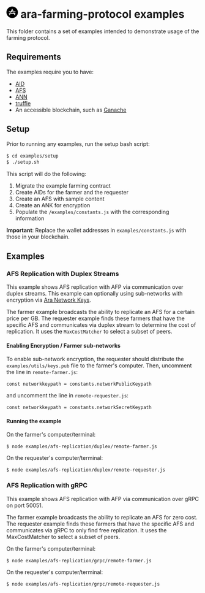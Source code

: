 <img src="https://github.com/arablocks/ara-module-template/blob/master/ara.png" width="30" height="30" /> ara-farming-protocol examples
========

This folder contains a set of examples intended to demonstrate usage of the farming protocol.

## Requirements

The examples require you to have:
- [AID](https://github.com/AraBlocks/ara-identity)
- [AFS](https://github.com/AraBlocks/ara-filesystem)
- [ANN](https://github.com/AraBlocks/ara-network)
- [truffle](https://truffleframework.com/)
- An accessible blockchain, such as [Ganache](https://truffleframework.com/ganache)

## Setup

 Prior to running any examples, run the setup bash script:

```sh
$ cd examples/setup
$ ./setup.sh
```

This script will do the following:
1. Migrate the example farming contract
2. Create AIDs for the farmer and the requester
3. Create an AFS with sample content
4. Create an ANK for encryption
4. Populate the `/examples/constants.js` with the corresponding information

**Important**: Replace the wallet addresses in `examples/constants.js` with those in your blockchain.

## Examples

### AFS Replication with Duplex Streams

This example shows AFS replication with AFP via communication over duplex streams. This example can optionally using sub-networks with encryption via [Ara Network Keys](https://github.com/AraBlocks/ara-network).

The farmer example broadcasts the ability to replicate an AFS for a certain price per GB. The requester example finds these farmers that have the specific AFS and communicates via duplex stream to determine the cost of replication. It uses the `MaxCostMatcher` to select a subset of peers.

#### Enabling Encryption / Farmer sub-networks

To enable sub-network encryption, the requester should distribute the `examples/utils/keys.pub` file to the farmer's computer. Then, uncomment the line in `remote-farmer.js`:
```
const networkkeypath = constants.networkPublicKeypath
```
and uncomment the line in `remote-requester.js`:
```
const networkkeypath = constants.networkSecretKeypath
```

#### Running the example

On the farmer's computer/terminal:
```
$ node examples/afs-replication/duplex/remote-farmer.js
```

On the requester's computer/terminal:
```
$ node examples/afs-replication/duplex/remote-requester.js
```

### AFS Replication with gRPC

This example shows AFS replication with AFP via communication over gRPC on port 50051.

The farmer example broadcasts the ability to replicate an AFS for zero cost. The requester example finds these farmers that have the specific AFS and communicates via gRPC to only find free replication. It uses the MaxCostMatcher to select a subset of peers.

On the farmer's computer/terminal:

```
$ node examples/afs-replication/grpc/remote-farmer.js
```

On the requester's computer/terminal:

```
$ node examples/afs-replication/grpc/remote-requester.js
```